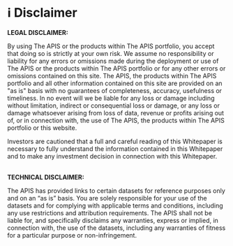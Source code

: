 # ℹ Disclaimer

**LEGAL DISCLAIMER:**&#x20;

By using The APIS or the products within The APIS portfolio, you accept that doing so is strictly at your own risk. We assume no responsibility or liability for any errors or omissions made during the deployment or use of The APIS or the products within The APIS portfolio or for any other errors or omissions contained on this site. The APIS, the products within The APIS portfolio and all other information contained on this site are provided on an "as is" basis with no guarantees of completeness, accuracy, usefulness or timeliness. In no event will we be liable for any loss or damage including without limitation, indirect or consequential loss or damage, or any loss or damage whatsoever arising from loss of data, revenue or profits arising out of, or in connection with, the use of The APIS, the products within The APIS portfolio or this website.

Investors are cautioned that a full and careful reading of this Whitepaper is necessary to fully understand the information contained in this Whitepaper and to make any investment decision in connection with this Whitepaper.

\
**TECHNICAL DISCLAIMER:**&#x20;

The APIS has provided links to certain datasets for reference purposes only and on an “as is” basis. You are solely responsible for your use of the datasets and for complying with applicable terms and conditions, including any use restrictions and attribution requirements. The APIS shall not be liable for, and specifically disclaims any warranties, express or implied, in connection with, the use of the datasets, including any warranties of fitness for a particular purpose or non-infringement.

[\
](https://apple.github.io/turicreate/docs/userguide/cpp.html)
